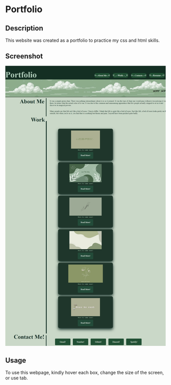 # Portfolio

## Description

This website was created as a portfolio to practice my css and html skills.


## Screenshot
![Screenshot](assets/images/hakuxo.github.io_Portfolio_.png)



## Usage

To use this webpage, kindly hover each box, change the size of the screen, or use tab.


